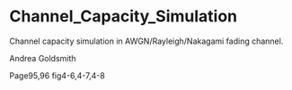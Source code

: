 # Channel_Capacity_Simulation
Channel capacity simulation in AWGN/Rayleigh/Nakagami fading channel.

<Wireless Communications> Andrea Goldsmith
  
Page95,96 fig4-6,4-7,4-8
